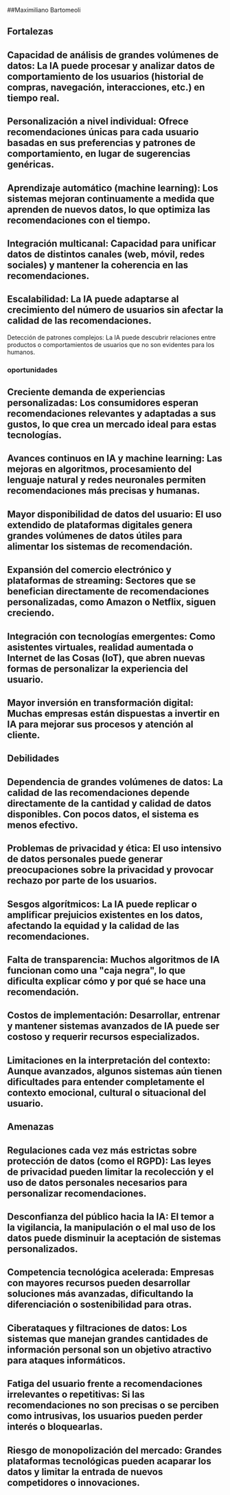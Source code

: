 ##Maximiliano Bartomeoli


## Fortalezas

## Capacidad de análisis de grandes volúmenes de datos: La IA puede procesar y analizar datos de comportamiento de los usuarios (historial de compras, navegación, interacciones, etc.) en tiempo real.

## Personalización a nivel individual: Ofrece recomendaciones únicas para cada usuario basadas en sus preferencias y patrones de comportamiento, en lugar de sugerencias genéricas.

## Aprendizaje automático (machine learning): Los sistemas mejoran continuamente a medida que aprenden de nuevos datos, lo que optimiza las recomendaciones con el tiempo.

## Integración multicanal: Capacidad para unificar datos de distintos canales (web, móvil, redes sociales) y mantener la coherencia en las recomendaciones.

## Escalabilidad: La IA puede adaptarse al crecimiento del número de usuarios sin afectar la calidad de las recomendaciones.

Detección de patrones complejos: La IA puede descubrir relaciones entre productos o comportamientos de usuarios que no son evidentes para los humanos.

### oportunidades 

## Creciente demanda de experiencias personalizadas: Los consumidores esperan recomendaciones relevantes y adaptadas a sus gustos, lo que crea un mercado ideal para estas tecnologías.

## Avances continuos en IA y machine learning: Las mejoras en algoritmos, procesamiento del lenguaje natural y redes neuronales permiten recomendaciones más precisas y humanas.

## Mayor disponibilidad de datos del usuario: El uso extendido de plataformas digitales genera grandes volúmenes de datos útiles para alimentar los sistemas de recomendación.

## Expansión del comercio electrónico y plataformas de streaming: Sectores que se benefician directamente de recomendaciones personalizadas, como Amazon o Netflix, siguen creciendo.

## Integración con tecnologías emergentes: Como asistentes virtuales, realidad aumentada o Internet de las Cosas (IoT), que abren nuevas formas de personalizar la experiencia del usuario.

## Mayor inversión en transformación digital: Muchas empresas están dispuestas a invertir en IA para mejorar sus procesos y atención al cliente.

## Debilidades 

## Dependencia de grandes volúmenes de datos: La calidad de las recomendaciones depende directamente de la cantidad y calidad de datos disponibles. Con pocos datos, el sistema es menos efectivo.

## Problemas de privacidad y ética: El uso intensivo de datos personales puede generar preocupaciones sobre la privacidad y provocar rechazo por parte de los usuarios.

## Sesgos algorítmicos: La IA puede replicar o amplificar prejuicios existentes en los datos, afectando la equidad y la calidad de las recomendaciones.

## Falta de transparencia: Muchos algoritmos de IA funcionan como una "caja negra", lo que dificulta explicar cómo y por qué se hace una recomendación.

## Costos de implementación: Desarrollar, entrenar y mantener sistemas avanzados de IA puede ser costoso y requerir recursos especializados.

## Limitaciones en la interpretación del contexto: Aunque avanzados, algunos sistemas aún tienen dificultades para entender completamente el contexto emocional, cultural o situacional del usuario.

## Amenazas

## Regulaciones cada vez más estrictas sobre protección de datos (como el RGPD): Las leyes de privacidad pueden limitar la recolección y el uso de datos personales necesarios para personalizar recomendaciones.

## Desconfianza del público hacia la IA: El temor a la vigilancia, la manipulación o el mal uso de los datos puede disminuir la aceptación de sistemas personalizados.

## Competencia tecnológica acelerada: Empresas con mayores recursos pueden desarrollar soluciones más avanzadas, dificultando la diferenciación o sostenibilidad para otras.

## Ciberataques y filtraciones de datos: Los sistemas que manejan grandes cantidades de información personal son un objetivo atractivo para ataques informáticos.

## Fatiga del usuario frente a recomendaciones irrelevantes o repetitivas: Si las recomendaciones no son precisas o se perciben como intrusivas, los usuarios pueden perder interés o bloquearlas.

## Riesgo de monopolización del mercado: Grandes plataformas tecnológicas pueden acaparar los datos y limitar la entrada de nuevos competidores o innovaciones.

